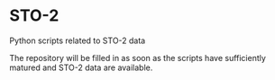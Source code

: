 # STO-2
Python scripts related to STO-2 data 

The repository will be filled in as soon as the scripts have sufficiently matured and STO-2 data are available.

